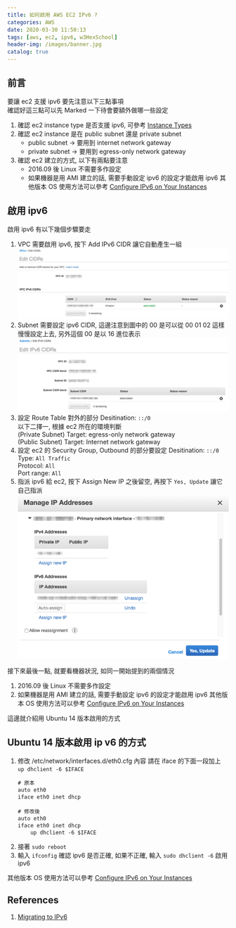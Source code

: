 ```yaml
---
title: 如何啟用 AWS EC2 IPv6 ?
categories: AWS
date: 2020-03-30 11:50:13
tags: [aws, ec2, ipv6, w3HexSchool]
header-img: /images/banner.jpg
catalog: true
---
```

## 前言 

要讓 ec2 支援 ipv6 要先注意以下三點事項  
確認好這三點可以先 Marked 一下待會要額外做哪一些設定  

1. 確認 ec2 instance type 是否支援 ipv6, 可參考 [Instance Types](https://docs.aws.amazon.com/AWSEC2/latest/UserGuide/instance-types.html)
2. 確認 ec2 instance 是在 public subnet 還是 private subnet
    * public subnet → 要用到 internet network gateway  
    * private subnet → 要用到 egress-only network gateway
3. 確認 ec2 建立的方式, 以下有兩點要注意
    * 2016.09 後 Linux 不需要多作設定
    * 如果機器是用 AMI 建立的話, 需要手動設定 ipv6 的設定才能啟用 ipv6
        其他版本 OS 使用方法可以參考 [Configure IPv6 on Your Instances](https://docs.aws.amazon.com/vpc/latest/userguide/vpc-migrate-ipv6.html#vpc-migrate-ipv6-dhcpv6)

## 啟用 ipv6

啟用 ipv6 有以下幾個步驟要走  

1. VPC 需要啟用 ipv6, 按下 Add IPv6 CIDR 讓它自動產生一組
    ![vpc cidr](/images/ec2-ipv6/ec2-ipv6-01.png)
2. Subnet 需要設定 ipv6 CIDR, 這邊注意到圖中的 00
    是可以從 00 01 02 這樣慢慢設定上去, 另外這個 00 是以 16 進位表示
    ![subnet cidr](/images/ec2-ipv6/ec2-ipv6-02.png)
3. 設定 Route Table 對外的部分
    Desitination: `::/0`  
    以下二擇一, 根據 ec2 所在的環境判斷  
    (Private Subnet) Target: egress-only network gateway  
    (Public Subnet) Target: Internet network gateway  
4. 設定 ec2 的 Security Group, Outbound 的部分要設定
    Desitination: `::/0`  
    Type: `All Traffic`  
    Protocol: `All`  
    Port range: `All`  
5. 指派 ipv6 給 ec2, 按下 Assign New IP 之後留空, 再按下 `Yes, Update` 讓它自己指派  
    ![ec2 ipv6](/images/ec2-ipv6/ec2-ipv6-03.png)

接下來最後一點, 就要看機器狀況, 如同一開始提到的兩個情況

1. 2016.09 後 Linux 不需要多作設定 
2. 如果機器是用 AMI 建立的話, 需要手動設定 ipv6 的設定才能啟用 ipv6
    其他版本 OS 使用方法可以參考 [Configure IPv6 on Your Instances](https://docs.aws.amazon.com/vpc/latest/userguide/vpc-migrate-ipv6.html#vpc-migrate-ipv6-dhcpv6)

這邊就介紹用 Ubuntu 14 版本啟用的方式

## Ubuntu 14 版本啟用 ip v6 的方式

1. 修改 /etc/network/interfaces.d/eth0.cfg 內容
    請在 iface 的下面一段加上 `up dhclient -6 $IFACE` 
    ```sh=
    # 原本
    auto eth0
    iface eth0 inet dhcp
    
    # 修改後
    auto eth0
    iface eth0 inet dhcp
        up dhclient -6 $IFACE
    ```
2. 接著 `sudo reboot` 
3. 輸入 `ifconfig` 確認 ipv6 是否正確, 如果不正確, 輸入 `sudo dhclient -6` 啟用 ipv6

其他版本 OS 使用方法可以參考 [Configure IPv6 on Your Instances](https://docs.aws.amazon.com/vpc/latest/userguide/vpc-migrate-ipv6.html#vpc-migrate-ipv6-dhcpv6)

## References

1. [Migrating to IPv6](https://docs.aws.amazon.com/vpc/latest/userguide/vpc-migrate-ipv6.html#vpc-migrate-ipv6-example)